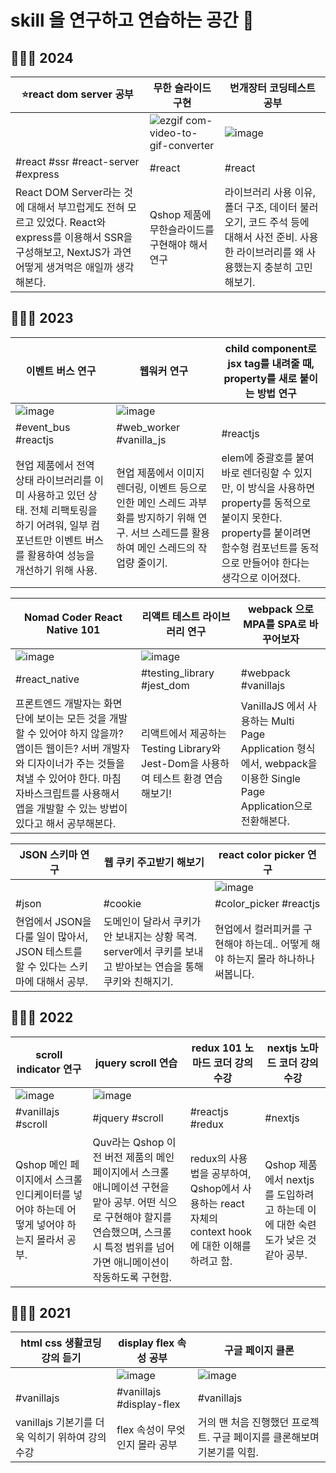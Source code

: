 # skill 을 연구하고 연습하는 공간 🙌

<!-- 
||||
|----|----|----|
||||
||||
||||
-->

## 🧪🧪🧪 2024

| ⭐react dom server 공부| 무한 슬라이드 구현    | 번개장터 코딩테스트 공부   | 
|--------------|--------------|--------------|
|| ![ezgif com-video-to-gif-converter](https://github.com/keinn51/practice_skill/assets/79993356/f14bed25-1bff-4843-ac89-055b2f5c8dbf) |    ![image](https://github.com/keinn51/practice_skill/assets/79993356/c2d8f935-4a57-4751-9b10-a2c50cf27db1)|
|#react #ssr #react-server #express|#react|#react|
| React DOM Server라는 것에 대해서 부끄럽게도 전혀 모르고 있었다. React와 express를 이용해서 SSR을 구성해보고, NextJS가 과연 어떻게 생겨먹은 애일까 생각해본다. |  Qshop 제품에 무한슬라이드를 구현해야 해서 연구   | 라이브러리 사용 이유, 폴더 구조, 데이터 불러오기, 코드 주석 등에 대해서 사전 준비. 사용한 라이브러리를 왜 사용했는지 충분히 고민해보기.  |

## 🧪🧪🧪 2023

|이벤트 버스 연구|웹워커 연구|child component로 jsx tag를 내려줄 때, property를 새로 붙이는 방법 연구|
|--------------|--------------|--------------|
|![image](https://github.com/keinn51/practice_skill/assets/79993356/043d2cde-5c59-453e-91d5-41776802d07a)|![image](https://github.com/keinn51/practice_skill/assets/79993356/9f913f68-82a5-4694-8875-94ef2e679e19)||
|#event_bus #reactjs|#web_worker #vanilla_js|#reactjs|
|현업 제품에서 전역 상태 라이브러리를 이미 사용하고 있던 상태. 전체 리팩토링을 하기 어려워, 일부 컴포넌트만 이벤트 버스를 활용하여 성능을 개선하기 위해 사용. |현업 제품에서 이미지 렌더링, 이벤트 등으로 인한 메인 스레드 과부화를 방지하기 위해 연구. 서브 스레드를 활용하여 메인 스레드의 작업량 줄이기.|elem에 중괄호를 붙여 바로 렌더링할 수 있지만, 이 방식을 사용하면 property를 동적으로 붙이지 못한다. property를 붙이려면 함수형 컴포넌트를 동적으로 만들어야 한다는 생각으로 이어졌다.|

|Nomad Coder React Native 101|리액트 테스트 라이브러리 연구|webpack 으로 MPA를 SPA로 바꾸어보자|
|--------------|--------------|--------------|
|![image](https://github.com/keinn51/practice_skill/assets/79993356/a5e2343c-0030-488d-b731-9d59ad32d35c)|![image](https://github.com/keinn51/practice_skill/assets/79993356/f26443d3-7d70-4d1b-898d-536fcf1a420e)||
|#react_native|#testing_library #jest_dom|#webpack #vanillajs|
|프론트엔드 개발자는 화면단에 보이는 모든 것을 개발할 수 있어야 하지 않을까? 앱이든 웹이든? 서버 개발자와 디자이너가 주는 것들을 쳐낼 수 있어야 한다. 마침 자바스크립트를 사용해서 앱을 개발할 수 있는 방법이 있다고 해서 공부해본다.|리액트에서 제공하는 Testing Library와 Jest-Dom을 사용하여 테스트 환경 연습해보기!|VanillaJS 에서 사용하는 Multi Page Application 형식에서, webpack을 이용한 Single Page Application으로 전환해본다.|

|JSON 스키마 연구|웹 쿠키 주고받기 해보기|react color picker 연구|
|--------------|--------------|--------------|
|||![image](https://github.com/keinn51/practice_skill/assets/79993356/5289ae21-b143-4df8-9f17-d167df304fa3)|
|#json|#cookie|#color_picker #reactjs|
|현업에서 JSON을 다룰 일이 많아서, JSON 테스트를 할 수 있다는 스키마에 대해서 공부.| 도메인이 달라서 쿠키가 안 보내지는 상황 목격. server에서 쿠키를 보내고 받아보는 연습을 통해 쿠키와 친해지기.|현업에서 컬러피커를 구현해야 하는데.. 어떻게 해야 하는지 몰라 하나하나 써봅니다.|

## 🧪🧪🧪 2022

|scroll indicator 연구|jquery scroll 연습|redux 101 노마드 코더 강의 수강|nextjs 노마드 코더 강의 수강|
|----|----|----|----|
|![image](https://github.com/keinn51/practice_skill/assets/79993356/2298be8e-34bd-465c-b088-c8581db86714)|![image](https://github.com/keinn51/practice_skill/assets/79993356/08797cef-ee3c-46dc-9734-c900f975f6c5)|||
|#vanillajs #scroll|#jquery #scroll|#reactjs #redux|#nextjs|
|Qshop 메인 페이지에서 스크롤 인디케이터를 넣어야 하는데 어떻게 넣어야 하는지 몰라서 공부.|Quv라는 Qshop 이전 버전 제품의 메인 페이지에서 스크롤 애니메이션 구현을 맡아 공부. 어떤 식으로 구현해야 할지를 연습했으며, 스크롤 시 특정 범위를 넘어가면 애니메이션이 작동하도록 구현함. |redux의 사용법을 공부하여, Qshop에서 사용하는 react 자체의 context hook 에 대한 이해를 하려고 함.|Qshop 제품에서 nextjs를 도입하려고 하는데 이에 대한 숙련도가 낮은 것 같아 공부.|

## 🧪🧪🧪 2021
|html css 생활코딩 강의 듣기|display flex 속성 공부|구글 페이지 클론|
|----|----|----|
||![image](https://github.com/keinn51/practice_skill/assets/79993356/6cc200d1-1f98-4c9a-8598-3e4173d8a04f)|![image](https://github.com/keinn51/practice_skill/assets/79993356/36117eaf-e458-4ea8-9b1e-5b71c9a1f0e1)|
|#vanillajs|#vanillajs #display-flex|#vanillajs|
|vanillajs 기본기를 더욱 익히기 위하여 강의 수강|flex 속성이 무엇인지 몰라 공부|거의 맨 처음 진행했던 프로젝트. 구글 페이지를 클론해보며 기본기를 익힘.|
